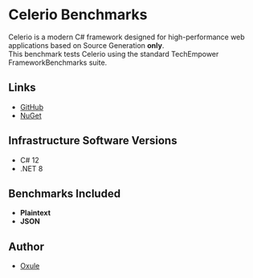 # Celerio Benchmarks

Celerio is a modern C# framework designed for high-performance web applications based on Source Generation **only**.  
This benchmark tests Celerio using the standard TechEmpower FrameworkBenchmarks suite.

## Links

- [GitHub](https://github.com/Oxule/Celerio)
- [NuGet](https://www.nuget.org/packages/Celerio)

## Infrastructure Software Versions

- C# 12
- .NET 8

## Benchmarks Included

- **Plaintext**
- **JSON**

## Author

* [Oxule](https://github.com/Oxule)
